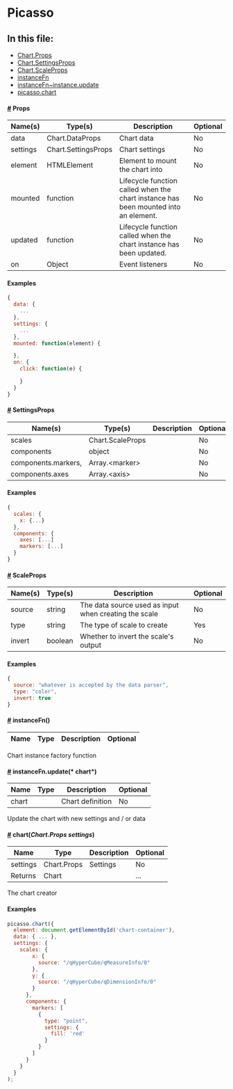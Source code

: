 # Picasso

## In this file:

* <a href="#Chart.Props">Chart.Props</a>
* <a href="#Chart.SettingsProps">Chart.SettingsProps</a>
* <a href="#Chart.ScaleProps">Chart.ScaleProps</a>
* <a href="#instanceFn">instanceFn</a>
* <a href="#instanceFn~instance.update">instanceFn~instance.update</a>
* <a href="#picasso.chart">picasso.chart</a>

#### <a name='Chart.Props' href='#Chart.Props'>#</a> Props

|Name(s)|Type(s)|Description|Optional|
|-------|-------|-----------|--------|
| data | Chart.DataProps | Chart data | No |
| settings | Chart.SettingsProps | Chart settings | No |
| element | HTMLElement | Element to mount the chart into | No |
| mounted | function | Lifecycle function called when the chart instance has been mounted into an element. | No |
| updated | function | Lifecycle function called when the chart instance has been updated. | No |
| on | Object | Event listeners | No |

#### Examples

```js
{
  data: {
    ...
  },
  settings: {
    ...
  },
  mounted: function(element) {

  },
  on: {
    click: function(e) {

    }
  }
}
```
#### <a name='Chart.SettingsProps' href='#Chart.SettingsProps'>#</a> SettingsProps

|Name(s)|Type(s)|Description|Optional|
|-------|-------|-----------|--------|
| scales | Chart.ScaleProps |  | No |
| components | object |  | No |
| components.markers, | Array.&lt;marker&gt; |  | No |
| components.axes | Array.&lt;axis&gt; |  | No |

#### Examples

```js
{
  scales: {
    x: {...}
  },
  components: {
    axes: [...]
    markers: [...]
  }
}
```
#### <a name='Chart.ScaleProps' href='#Chart.ScaleProps'>#</a> ScaleProps

|Name(s)|Type(s)|Description|Optional|
|-------|-------|-----------|--------|
| source | string | The data source used as input when creating the scale | No |
| type | string | The type of scale to create | Yes |
| invert | boolean | Whether to invert the scale&#x27;s output | No |

#### Examples

```js
{
  source: "whatever is accepted by the data parser",
  type: "color",
  invert: true
}
```
#### <a name='instanceFn' href='#instanceFn'>#</a> **instanceFn**()

|Name|Type|Description|Optional|
|----|----|-----------|--------|

Chart instance factory function  
#### <a name='instanceFn~instance.update' href='#instanceFn~instance.update'>#</a> instanceFn.**update**(* chart*)

|Name|Type|Description|Optional|
|----|----|-----------|--------|
| chart |  | Chart definition |No|

Update the chart with new settings and / or data  
#### <a name='picasso.chart' href='#picasso.chart'>#</a> **chart**(*Chart.Props settings*)

|Name|Type|Description|Optional|
|----|----|-----------|--------|
| settings | Chart.Props | Settings |No|
| Returns | Chart |  | ... |

The chart creator  
#### Examples

```js
picasso.chart({
  element: document.getElementById('chart-container'),
  data: { ... },
  settings: {
    scales: {
        x: {
          source: "/qHyperCube/qMeasureInfo/0"
        },
        y: {
          source: "/qHyperCube/qDimensionInfo/0"
        }
      },
      components: {
        markers: [
          {
            type: "point",
            settings: {
              fill: 'red'
            }
          }
        ]
      }
    }
  }
);
```
